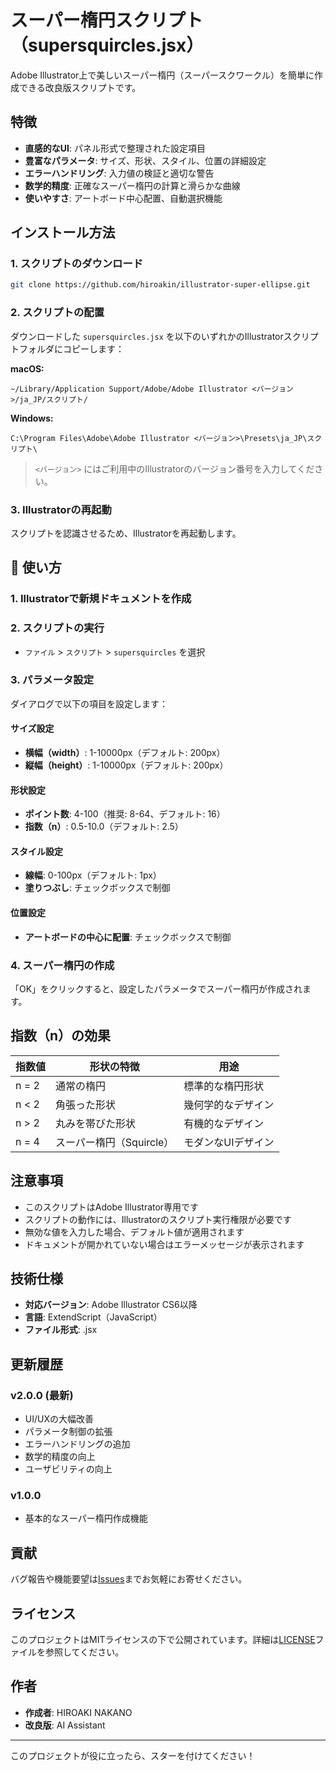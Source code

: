 # スーパー楕円スクリプト（supersquircles.jsx）

Adobe Illustrator上で美しいスーパー楕円（スーパースクワークル）を簡単に作成できる改良版スクリプトです。

## 特徴

- **直感的なUI**: パネル形式で整理された設定項目
- **豊富なパラメータ**: サイズ、形状、スタイル、位置の詳細設定
- **エラーハンドリング**: 入力値の検証と適切な警告
- **数学的精度**: 正確なスーパー楕円の計算と滑らかな曲線
- **使いやすさ**: アートボード中心配置、自動選択機能

## インストール方法

### 1. スクリプトのダウンロード
```bash
git clone https://github.com/hiroakin/illustrator-super-ellipse.git
```

### 2. スクリプトの配置
ダウンロードした `supersquircles.jsx` を以下のいずれかのIllustratorスクリプトフォルダにコピーします：

**macOS:**
```
~/Library/Application Support/Adobe/Adobe Illustrator <バージョン>/ja_JP/スクリプト/
```

**Windows:**
```
C:\Program Files\Adobe\Adobe Illustrator <バージョン>\Presets\ja_JP\スクリプト\
```

> `<バージョン>` にはご利用中のIllustratorのバージョン番号を入力してください。

### 3. Illustratorの再起動
スクリプトを認識させるため、Illustratorを再起動します。

## 📖 使い方

### 1. Illustratorで新規ドキュメントを作成

### 2. スクリプトの実行
- `ファイル` > `スクリプト` > `supersquircles` を選択

### 3. パラメータ設定
ダイアログで以下の項目を設定します：

#### サイズ設定
- **横幅（width）**: 1-10000px（デフォルト: 200px）
- **縦幅（height）**: 1-10000px（デフォルト: 200px）

#### 形状設定
- **ポイント数**: 4-100（推奨: 8-64、デフォルト: 16）
- **指数（n）**: 0.5-10.0（デフォルト: 2.5）

#### スタイル設定
- **線幅**: 0-100px（デフォルト: 1px）
- **塗りつぶし**: チェックボックスで制御

#### 位置設定
- **アートボードの中心に配置**: チェックボックスで制御

### 4. スーパー楕円の作成
「OK」をクリックすると、設定したパラメータでスーパー楕円が作成されます。

## 指数（n）の効果

| 指数値 | 形状の特徴 | 用途 |
|--------|------------|------|
| n = 2 | 通常の楕円 | 標準的な楕円形状 |
| n < 2 | 角張った形状 | 幾何学的なデザイン |
| n > 2 | 丸みを帯びた形状 | 有機的なデザイン |
| n = 4 | スーパー楕円（Squircle） | モダンなUIデザイン |

## 注意事項

- このスクリプトはAdobe Illustrator専用です
- スクリプトの動作には、Illustratorのスクリプト実行権限が必要です
- 無効な値を入力した場合、デフォルト値が適用されます
- ドキュメントが開かれていない場合はエラーメッセージが表示されます

## 技術仕様

- **対応バージョン**: Adobe Illustrator CS6以降
- **言語**: ExtendScript（JavaScript）
- **ファイル形式**: .jsx

## 更新履歴

### v2.0.0 (最新)
- UI/UXの大幅改善
- パラメータ制御の拡張
- エラーハンドリングの追加
- 数学的精度の向上
- ユーザビリティの向上

### v1.0.0
- 基本的なスーパー楕円作成機能

## 貢献

バグ報告や機能要望は[Issues](https://github.com/hiroakin/illustrator-super-ellipse/issues)までお気軽にお寄せください。

## ライセンス

このプロジェクトはMITライセンスの下で公開されています。詳細は[LICENSE](LICENSE)ファイルを参照してください。

## 作者

- **作成者**: HIROAKI NAKANO
- **改良版**: AI Assistant

---

このプロジェクトが役に立ったら、スターを付けてください！ 
